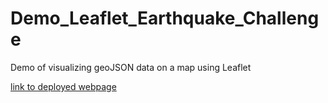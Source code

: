 # Demo_Leaflet_Earthquake_Challenge
Demo of visualizing geoJSON data on a map using Leaflet

[link to deployed webpage](https://jamie-miller-rva.github.io/Demo_Leaflet_Earthquake_Challenge/)
